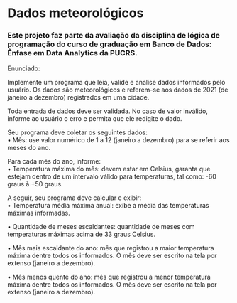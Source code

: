# Dados meteorológicos

### Este projeto faz parte da avaliação da disciplina de lógica de programação do curso de graduação em Banco de Dados: Ênfase em Data Analytics da PUCRS.

Enunciado:

Implemente um programa que leia, valide e analise dados informados pelo usuário. Os dados são meteorológicos e referem-se aos dados de 2021 (de janeiro a dezembro) registrados em uma cidade. 

Toda entrada de dados deve ser validada. No caso de valor inválido, informe ao usuário o erro e permita que ele redigite o dado.

Seu programa deve coletar os seguintes dados:  
• Mês: use valor numérico de 1 a 12 (janeiro a dezembro) para se referir aos meses do ano.   

Para cada mês do ano, informe:  
• Temperatura máxima do mês: devem estar em Celsius, garanta que estejam dentro de um intervalo válido para temperaturas, tal como: -60 graus à +50 graus.   

A seguir, seu programa deve calcular e exibir:  
• Temperatura média máxima anual: exibe a média das temperaturas máximas informadas.

• Quantidade de meses escaldantes: quantidade de meses com temperaturas máximas acima de 33 graus Celsius.

• Mês mais escaldante do ano: mês que registrou a maior temperatura máxima dentre todos os informados. O mês deve ser escrito na tela por extenso (janeiro a dezembro). 

• Mês menos quente do ano: mês que registrou a menor temperatura máxima dentre todos os informados. O mês deve ser escrito na tela por extenso (janeiro a dezembro).  
